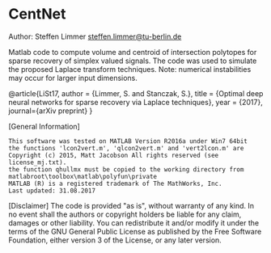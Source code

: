 # CentNet
Author: Steffen Limmer steffen.limmer@tu-berlin.de

Matlab code to compute volume and centroid of intersection polytopes for sparse recovery of simplex valued signals. The code was used to simulate the proposed Laplace transform techniques. Note: numerical instabilities may occur for larger input dimensions.

@article{LiSt17, author = {Limmer, S. and Stanczak, S.}, title = {Optimal deep neural networks for sparse recovery via Laplace techniques}, year = {2017}, journal={arXiv preprint}
}

[General Information]

    This software was tested on MATLAB Version R2016a under Win7 64bit
    the functions 'lcon2vert.m', 'qlcon2vert.m' and 'vert2lcon.m' are Copyright (c) 2015, Matt Jacobson All rights reserved (see license_mj.txt).
    the function qhullmx must be copied to the working directory from matlabroot\toolbox\matlab\polyfun\private
    MATLAB (R) is a registered trademark of The MathWorks, Inc.
    Last updated: 31.08.2017

[Disclaimer] The code is provided "as is", without warranty of any kind. In no event shall the authors or copyright holders be liable for any claim, damages or other liability. You can redistribute it and/or modify it under the terms of the GNU General Public License as published by the Free Software Foundation, either version 3 of the License, or any later version.
